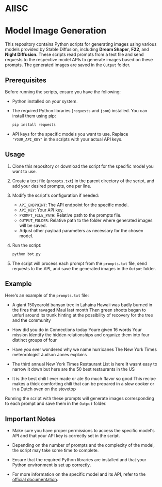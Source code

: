 # AIISC
 # Model Image Generation

This repository contains Python scripts for generating images using various models provided by Stable Diffusion, including **Dream Shaper**, **F22**, and **Night Diffusion**. These scripts read prompts from a text file and send requests to the respective model APIs to generate images based on these prompts. The generated images are saved in the `Output` folder.

## Prerequisites

Before running the scripts, ensure you have the following:

- Python installed on your system.
- The required Python libraries (`requests` and `json`) installed. You can install them using pip:

    ```bash
    pip install requests
    ```

- API keys for the specific models you want to use. Replace `'YOUR_API_KEY'` in the scripts with your actual API keys.

## Usage

1. Clone this repository or download the script for the specific model you want to use.

2. Create a text file (`prompts.txt`) in the parent directory of the script, and add your desired prompts, one per line.

3. Modify the script's configuration if needed:

    - `API_ENDPOINT`: The API endpoint for the specific model.
    - `API_KEY`: Your API key.
    - `PROMPT_FILE_PATH`: Relative path to the prompts file.
    - `OUTPUT_FOLDER`: Relative path to the folder where generated images will be saved.
    - Adjust other payload parameters as necessary for the chosen model.

4. Run the script:

    ```bash
    python bot.py
    ```

5. The script will process each prompt from the `prompts.txt` file, send requests to the API, and save the generated images in the `Output` folder.

## Example

Here's an example of the `prompts.txt` file:

- A giant 150yearold banyan tree in Lahaina Hawaii was badly burned in the fires that ravaged Maui last month Then green shoots began to unfurl around its trunk hinting at the possibility of recovery for the tree and the community

- How did you do in Connections today Youre given 16 words Your mission Identify the hidden relationships and organize them into four distinct groups of four

- Have you ever wondered why we name hurricanes The New York Times meteorologist Judson Jones explains

- The third annual New York Times Restaurant List is here It wasnt easy to narrow it down but here are the 50 best restaurants in the US

- It is the best chili I ever made or ate So much flavor so good This recipe makes a thick comforting chili that can be prepared in a slow cooker or in a Dutch oven on the stovetop

Running the script with these prompts will generate images corresponding to each prompt and save them in the `Output` folder.

## Important Notes

- Make sure you have proper permissions to access the specific model's API and that your API key is correctly set in the script.

- Depending on the number of prompts and the complexity of the model, the script may take some time to complete.

- Ensure that the required Python libraries are installed and that your Python environment is set up correctly.

- For more information on the specific model and its API, refer to the [official documentation](https://stablediffusionapi.com).



